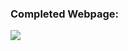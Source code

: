### Completed Webpage:

![](https://github.com/jeyla380/codecademy_projects/blob/main/fullstack/web_fundamentals/projects/damoto_arts_crafts/dasmoto_arts_crafts_completed.png)

